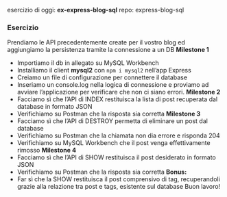  esercizio di oggi: **ex-express-blog-sql**
 repo: express-blog-sql

### Esercizio

 Prendiamo le API precedentemente create per il vostro blog ed aggiungiamo la persistenza tramite la connessione a un DB
 **Milestone 1**

- Importiamo il db in allegato su MySQL Workbench
- Installiamo il client **mysql2** con `npm i mysql2` nell’app Express
- Creiamo un file di configurazione per connettere il database
- Inseriamo un console.log nella logica di connessione e proviamo ad avviare l’applicazione per verificare che non ci siano errori.
 **Milestone 2**
- Facciamo sì che l’API di INDEX restituisca la lista di post recuperata dal database in formato JSON
- Verifichiamo su Postman che la risposta sia corretta
 **Milestone 3**
- Facciamo sì che l’API di DESTROY permetta di eliminare un post dal database
- Verifichiamo su Postman che la chiamata non dia errore e risponda 204
- Verifichiamo su MySQL Workbench che il post venga effettivamente rimosso
 **Milestone 4**
- Facciamo sì che l’API di SHOW restituisca il post desiderato in formato JSON
- Verifichiamo su Postman che la risposta sia corretta
 **Bonus:**
- Far sì che la SHOW restituisca il post comprensivo di tag, recuperandoli grazie alla relazione tra post e tags, esistente sul database
 Buon lavoro!
